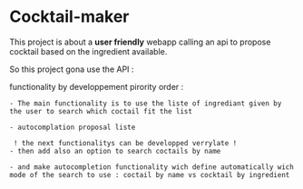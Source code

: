 # Cocktail-maker

This project is about a **user friendly** webapp calling an api to propose cocktail based on the ingredient available.

So this project gona use the API :

functionality by developpement pirority order : 

    - The main functionality is to use the liste of ingrediant given by the user to search which coctail fit the list

    - autocomplation proposal liste

     ! the next functionalitys can be developped verrylate !
    - then add also an option to search coctails by name

    - and make autocompletion functionality wich define automatically wich mode of the search to use : coctail by name vs cocktail by ingredient
